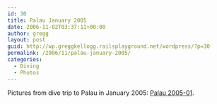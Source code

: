 ```yaml
---
id: 30
title: Palau January 2005
date: 2006-11-02T03:37:11+00:00
author: gregg
layout: post
guid: http://wp.greggkellogg.railsplayground.net/wordpress/?p=30
permalink: /2006/11/palau-january-2005/
categories:
  - Diving
  - Photos
---
```

Pictures from dive trip to Palau in January 2005: [Palau 2005-01](/galleries/Palau%202005-01/index.html).